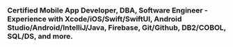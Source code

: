 ### Certified Mobile App Developer, DBA, Software Engineer - Experience with Xcode/iOS/Swift/SwiftUI, Android Studio/Android/IntelliJ/Java, Firebase, Git/Github, DB2/COBOL, SQL/DS, and more.
<!--
**TygerMatrixSoftware/TygerMatrixSoftware** is a ✨ _special_ ✨ repository because its `README.md` (this file) appears on your GitHub profile.

Here are some ideas to get you started:

- 🔭 I’m currently working on ...
- 🌱 I’m currently learning ...
- 👯 I’m looking to collaborate on ...
- 🤔 I’m looking for help with ...
- 💬 Ask me about ...
- 📫 How to reach me: ...
- 😄 Pronouns: ...
- ⚡ Fun fact: ...
-->
